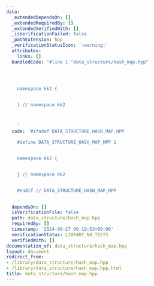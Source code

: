 ```yaml
---
data:
  _extendedDependsOn: []
  _extendedRequiredBy: []
  _extendedVerifiedWith: []
  _isVerificationFailed: false
  _pathExtension: hpp
  _verificationStatusIcon: ':warning:'
  attributes:
    links: []
  bundledCode: '#line 1 "data_structure/hash_map.hpp"




    namespace kk2 {


    } // namespace kk2



    '
  code: '#ifndef DATA_STRUCTURE_HASH_MAP_HPP

    #define DATA_STRUCTURE_HASH_MAP_HPP 1


    namespace kk2 {


    } // namespace kk2


    #endif // DATA_STRUCTURE_HASH_MAP_HPP

    '
  dependsOn: []
  isVerificationFile: false
  path: data_structure/hash_map.hpp
  requiredBy: []
  timestamp: '2024-08-27 00:19:53+09:00'
  verificationStatus: LIBRARY_NO_TESTS
  verifiedWith: []
documentation_of: data_structure/hash_map.hpp
layout: document
redirect_from:
- /library/data_structure/hash_map.hpp
- /library/data_structure/hash_map.hpp.html
title: data_structure/hash_map.hpp
---
```

